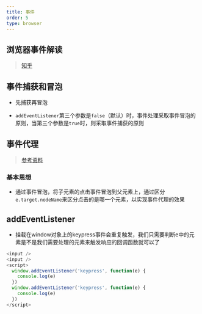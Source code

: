 ```yaml
---
title: 事件
order: 5
type: browser
---
```


## 浏览器事件解读

> [知乎](https://zhuanlan.zhihu.com/p/23059366)

## 事件捕获和冒泡
- 先捕获再冒泡

- `addEventListener`第三个参数是`false`（默认）时，事件处理采取事件冒泡的原则，当第三个参数是`true`时，则采取事件捕获的原则

## 事件代理
> [参考资料](https://www.cnblogs.com/owenChen/archive/2013/02/18/2915521.html)

### 基本思想

- 通过事件冒泡，将子元素的点击事件冒泡到父元素上，通过区分`e.target.nodeName`来区分点击的是哪一个元素，以实现事件代理的效果

## addEventListener
- 挂载在window对象上的keypress事件会重复触发，我们只需要判断e中的元素是不是我们需要处理的元素来触发响应的回调函数就可以了
```js
<input />
<input />
<script>
  window.addEventListener('keypress', function(e) {
    console.log(e)
  })
  window.addEventListener('keypress', function(e) {
    console.log(e)
  })
</script>
```
